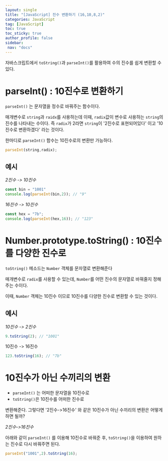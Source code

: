 ```yaml
---
layout: single
title: "[JavaScript] 진수 변환하기 (16,10,8,2)"
categories: JavaScript
tag: [JavaScript]
toc: true
toc_sticky: true
author_profile: false
sidebar:
 nav: "docs"
---
```


자바스크립트에서 `toString()`과 `parseInt()`를 활용하여 수의 진수를 쉽게 변환할 수 있다.

# parseInt() : 10진수로 변환하기

`parseInt()` 는 문자열을 정수로 바꿔주는 함수이다. 

매개변수로 `string`과 `raidx`를 사용하는데 이때, `radix`값이 변수로 사용하는 `string`의 진수를 나타내는 수이다.  즉 `radix`가 2라면 `string`이 '2진수로 표현되어있다' 이고 '10진수로 변환하겠다' 라는 것이다.

한마디로 `parseInt()` 함수는 10진수로의 변환만 가능하다. 

```js
parseInt(string,radix);
```

## 예시

*2진수 -> 10진수*

```js
const bin = "1001"
console.log(parseInt(bin,2)); // "9"
```

*16진수 -> 10진수*

```js
const hex = "7b";
console.log(parseInt(hex,16)); // "123"
```

# Number.prototype.toString() : 10진수를 다양한 진수로

`toString()` 메소드는 `Number` 객체를 문자열로 변환해준다

매개변수로 `radix`를 사용할 수 있는데, `Number`를 어떤 진수의 문자열로 바꿔줄지 정해주는 수이다.

이때, `Number` 객체는 10진수 이므로 10진수를 다양한 진수로 변환할 수 있는 것이다.

## 예시

*10진수 -> 2진수*

```js
9.toString(2); // "1001"
```

10진수 -> 16진수

```js
123.toString(16); // "7b"
```

# 10진수가 아닌 수끼리의 변환

- `parseInt()` 는 어떠한 문자열을 10진수로
- `toString()`은 10진수를 어떠한 진수로 

변환해준다. 그렇다면 '2진수->16진수' 와 같은 10진수가 아닌 수끼리의 변환은 어떻게 하면 될까?

*2진수->16진수*

아래와 같이 `parseInt()` 를 이용해 10진수로 바꿔준 후, `toString()`을 이용하여 원하는 진수로 다시 바꿔주면 된다.

```js
parseInt("1001",2).toString(16);
```

